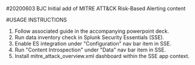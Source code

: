 #20200603 BJC
Initial add of MITRE ATT&CK Risk-Based Alerting content

#USAGE INSTRUCTIONS
1. Follow associated guide in the accompanying powerpoint deck.
2. Run data inventory check in Splunk Security Essentials (SSE).
3. Enable ES integration under "Configuration" nav bar item in SSE.
4. Run "Content Introspection" under "Data" nav bar item in SSE.
5. Install mitre_attack_overview.xml dashboard within the SSE app context.
